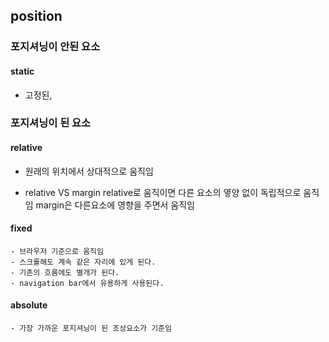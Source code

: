 ## position


### 포지셔닝이 안된 요소
#### static
- 고정된, 


### 포지셔닝이 된 요소
#### relative
- 원래의 위치에서 상대적으로 움직임

- relative  VS margin
    relative로 움직이면 다른 요소의 옇양 없이 독립적으로 움직임
    margin은 다른요소에 영향을 주면서 움직임


#### fixed
    - 브라우저 기준으로 움직임
    - 스크롤해도 계속 같은 자리에 있게 된다.
    - 기존의 흐름에도 별개가 된다.
    - navigation bar에서 유용하게 사용된다.


#### absolute
    - 가장 가까운 포지셔닝이 된 조상요소가 기준임

